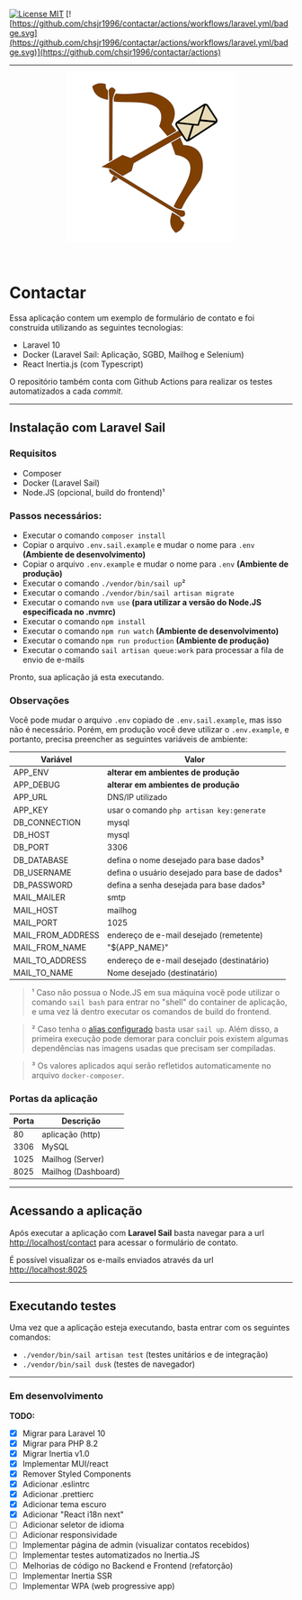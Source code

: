 [![License MIT](https://img.shields.io/github/license/chsjr1996/contactar)](https://github.com/chsjr1996/contactar/blob/main/LICENSE) [![https://github.com/chsjr1996/contactar/actions/workflows/laravel.yml/badge.svg](https://github.com/chsjr1996/contactar/actions/workflows/laravel.yml/badge.svg)](https://github.com/chsjr1996/contactar/actions)

---

<p align="center">
  <img src="https://raw.githubusercontent.com/chsjr1996/contactar/main/public/img/contactar-small.png" />
</p>

<br>

# Contactar

Essa aplicação contem um exemplo de formulário de contato e foi construída utilizando as seguintes tecnologias:

-   Laravel 10
-   Docker (Laravel Sail: Aplicação, SGBD, Mailhog e Selenium)
-   React Inertia.js (com Typescript)

O repositório também conta com Github Actions para realizar os testes automatizados a cada _commit_.

---

## Instalação com Laravel Sail

### Requisitos

-   Composer
-   Docker (Laravel Sail)
-   Node.JS (opcional, build do frontend)¹

### Passos necessários:

-   Executar o comando `composer install`
-   Copiar o arquivo `.env.sail.example` e mudar o nome para `.env` **(Ambiente de desenvolvimento)**
-   Copiar o arquivo `.env.example` e mudar o nome para `.env` **(Ambiente de produção)**
-   Executar o comando `./vendor/bin/sail up`²
-   Executar o comando `./vendor/bin/sail artisan migrate`
-   Executar o comando `nvm use` **(para utilizar a versão do Node.JS especificada no .nvmrc)**
-   Executar o comando `npm install`
-   Executar o comando `npm run watch` **(Ambiente de desenvolvimento)**
-   Executar o comando `npm run production` **(Ambiente de produção)**
-   Executar o comando `sail artisan queue:work` para processar a fila de envio de e-mails

Pronto, sua aplicação já esta executando.

### Observações

Você pode mudar o arquivo `.env` copiado de `.env.sail.example`, mas isso não é necessário. Porém, em produção você deve utilizar o `.env.example`, e portanto, precisa preencher as seguintes variáveis de ambiente:

| Variável          | Valor                                         |
| ----------------- | --------------------------------------------- |
| APP_ENV           | **alterar em ambientes de produção**          |
| APP_DEBUG         | **alterar em ambientes de produção**          |
| APP_URL           | DNS/IP utilizado                              |
| APP_KEY           | usar o comando `php artisan key:generate`     |
| DB_CONNECTION     | mysql                                         |
| DB_HOST           | mysql                                         |
| DB_PORT           | 3306                                          |
| DB_DATABASE       | defina o nome desejado para base dados³       |
| DB_USERNAME       | defina o usuário desejado para base de dados³ |
| DB_PASSWORD       | defina a senha desejada para base dados³      |
| MAIL_MAILER       | smtp                                          |
| MAIL_HOST         | mailhog                                       |
| MAIL_PORT         | 1025                                          |
| MAIL_FROM_ADDRESS | endereço de e-mail desejado (remetente)       |
| MAIL_FROM_NAME    | "${APP_NAME}"                                 |
| MAIL_TO_ADDRESS   | endereço de e-mail desejado (destinatário)    |
| MAIL_TO_NAME      | Nome desejado (destinatário)                  |

> ¹ Caso não possua o Node.JS em sua máquina você pode utilizar o comando `sail bash` para entrar no "shell" do container de aplicação, e uma vez lá dentro executar os comandos de build do frontend.

> ² Caso tenha o [alias configurado](https://laravel.com/docs/8.x/sail#configuring-a-bash-alias) basta usar `sail up`. Além disso, a primeira execução pode demorar para concluir pois existem algumas dependências nas imagens usadas que precisam ser compiladas.

> ³ Os valores aplicados aqui serão refletidos automaticamente no arquivo `docker-composer`.

### Portas da aplicação

| Porta | Descrição           |
| ----- | ------------------- |
| 80    | aplicação (http)    |
| 3306  | MySQL               |
| 1025  | Mailhog (Server)    |
| 8025  | Mailhog (Dashboard) |

---

## Acessando a aplicação

Após executar a aplicação com **Laravel Sail** basta navegar para a url [http://localhost/contact](http://localhost/contact) para acessar o formulário de contato.

É possível visualizar os e-mails enviados através da url [http://localhost:8025](http://localhost:8025)

---

## Executando testes

Uma vez que a aplicação esteja executando, basta entrar com os seguintes comandos:

-   `./vendor/bin/sail artisan test` (testes unitários e de integração)
-   `./vendor/bin/sail dusk` (testes de navegador)

---

### Em desenvolvimento

**TODO:**

- [x] Migrar para Laravel 10
- [x] Migrar para PHP 8.2
- [x] Migrar Inertia v1.0
- [x] Implementar MUI/react
- [x] Remover Styled Components
- [x] Adicionar .eslintrc
- [x] Adicionar .prettierc
- [x] Adicionar tema escuro
- [x] Adicionar "React i18n next"
- [ ] Adicionar seletor de idioma
- [ ] Adicionar responsividade
- [ ] Implementar página de admin (visualizar contatos recebidos)
- [ ] Implementar testes automatizados no Inertia.JS
- [ ] Melhorias de código no Backend e Frontend (refatorção)
- [ ] Implementar Inertia SSR
- [ ] Implementar WPA (web progressive app)
